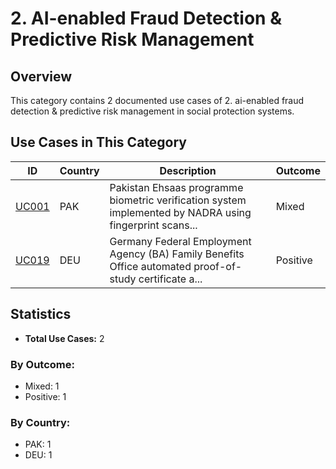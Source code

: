 # 2. AI-enabled Fraud Detection & Predictive Risk Management

## Overview

This category contains 2 documented use cases of 2. ai-enabled fraud detection & predictive risk management in social protection systems.

## Use Cases in This Category

| ID | Country | Description | Outcome |
|----|---------|-------------|---------|
| [UC001](UC001.md) | PAK | Pakistan Ehsaas programme biometric verification system implemented by NADRA using fingerprint scans... | Mixed |
| [UC019](UC019.md) | DEU | Germany Federal Employment Agency (BA) Family Benefits Office automated proof-of-study certificate a... | Positive |

## Statistics

- **Total Use Cases:** 2

### By Outcome:
- Mixed: 1
- Positive: 1

### By Country:
- PAK: 1
- DEU: 1
